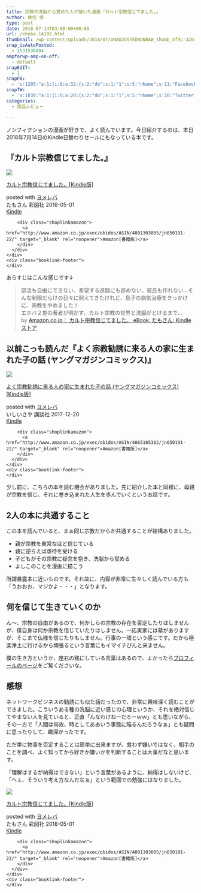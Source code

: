 ```yaml
---
title: 宗教の洗脳から覚めた人が描いた漫画『カルト宗教信じてました。』
author: 魚住 惇
type: post
date: 2018-07-14T03:00:00+00:00
url: /ehoba-14102.html
thumbnail: /wp-content/uploads/2018/07/UNADJUSTEDNONRAW_thumb_4f9c-320x180.jpg
snap_isAutoPosted:
  - 1531538004
ampforwp-amp-on-off:
  - default
snapEdIT:
  - 1
snapFB:
  - 's:1205:"a:1:{i:0;a:32:{s:2:"do";s:1:"1";s:5:"nName";s:11:"Facebook #0";s:9:"msgFormat";s:51:"ブログを更新しました！%TITLE% %SITENAME%";s:6:"appKey";s:35:"x5g9aw2d4v22454x2w294d444a4p2b4u2z2";s:6:"appSec";s:69:"d3h0au284x2i5b4s224h5e414a4p2m5z2y2u2k584x24474e4w2p2y2d4w244q2748484";s:8:"postType";s:1:"A";s:8:"apiToUse";s:4:"fbfb";s:7:"fltrsOn";i:0;s:5:"fltrs";a:0:{}s:7:"proxyOn";i:0;s:7:"useSURL";i:0;s:1:"v";i:350;s:3:"tpt";s:0:"";s:4:"pgID";s:32:"627487850654942_1974768619260185";s:6:"imgUpl";s:1:"T";s:10:"riComments";i:0;s:12:"riCommentsAA";i:0;s:5:"proxy";a:2:{s:5:"proxy";s:0:"";s:2:"up";s:0:"";}s:9:"wpImgSize";s:4:"full";s:5:"glpid";s:0:"";s:4:"uMsg";s:0:"";s:11:"accessToken";s:175:"EAAMjGZBx2DIABAK9Shrq8A1facZBzmI7j4gQptvfrvrC0QRXFBjndKxoJdk1x3YCLY5zT01ivVoEhYZCv0wO4N4WlEb8wNRBgIgy8OvpQQfV1zmMs4Tfgs9r2rrWnoya0gsx9AgvoAlPCKCha6ZAYq5mszCg54MRDGptJQ0xegZDZD";s:8:"authUser";s:15:"627487850654942";s:12:"authUserName";s:10:"Jun Uozumi";s:8:"isPosted";s:1:"1";s:7:"postURL";s:62:"http://www.facebook.com/627487850654942/posts/1974768619260185";s:5:"pDate";s:19:"2018-07-14 03:13:24";s:9:"isAutoImg";s:1:"A";s:8:"imgToUse";s:0:"";s:9:"isAutoURL";s:1:"A";s:8:"urlToUse";s:0:"";s:4:"doFB";i:0;}}";'
snapTW:
  - 's:1038:"a:1:{i:0;a:28:{s:2:"do";s:1:"1";s:5:"nName";s:10:"Twitter #0";s:9:"msgFormat";s:40:"記事を書きました: %TITLE%  %URL%";s:6:"appKey";s:55:"x5g9a2494h465u554l434265454e306b4j4m474q3o3w5r4h3a3b4r3";s:6:"appSec";s:105:"d3h0ak37413l546f4u25615i4n4j3p4w384o305r3l336s5d4i4n4u3q354p3u2o4p433o50325b4m4f4r3s463t454y534r3s3l57406";s:7:"fltrsOn";i:0;s:5:"fltrs";a:0:{}s:7:"proxyOn";i:0;s:7:"useSURL";i:0;s:1:"v";i:350;s:5:"twURL";s:29:"https://twitter.com/jun3010me";s:11:"accessToken";s:50:"67790051-Zy1o3Z7D9ONCVqKqdP2QPAIhGVwkCADeltfZN9dth";s:14:"accessTokenSec";s:45:"k94u64BhC2TPT95vmy98nXsz1WUVhQEFSW2qnZM46Q5z1";s:5:"tw140";i:0;s:10:"riComments";i:0;s:11:"riCommentsM";i:0;s:12:"riCommentsAA";i:0;s:8:"attchImg";s:1:"1";s:9:"wpImgSize";s:4:"full";s:8:"isPosted";s:1:"1";s:4:"pgID";s:19:"1017970295842304000";s:7:"postURL";s:56:"https://twitter.com/jun3010me/status/1017970295842304000";s:5:"pDate";s:19:"2018-07-14 03:13:26";s:9:"isAutoImg";s:1:"A";s:8:"imgToUse";s:0:"";s:9:"isAutoURL";s:1:"A";s:8:"urlToUse";s:0:"";s:4:"doTW";i:0;}}";'
categories:
  - 商品レビュー

---
```

ノンフィクションの漫画が好きで、よく読んでいます。今日紹介するのは、本日2018年7月14日のKindle日替わりセールにもなっている本です。

## 『カルト宗教信じてました。』

<div class="cstmreba">
  <div class="booklink-box">
    <div class="booklink-image">
      <a href="http://www.amazon.co.jp/exec/obidos/asin/B07CMS9FSL/jn050191-22/" target="_blank" rel="noopener"><img decoding="async" style="border: none;" src="https://images-fe.ssl-images-amazon.com/images/I/61jvshHYbKL._SL160_.jpg" /></a>
    </div>
    <div class="booklink-info">
      <div class="booklink-name">
        <p>
          <a href="http://www.amazon.co.jp/exec/obidos/asin/B07CMS9FSL/jn050191-22/" target="_blank" rel="noopener">カルト宗教信じてました。[Kindle版]</a>
        </p>
        <div class="booklink-powered-date">
          posted with <a href="https://yomereba.com" target="_blank" rel="nofollow noopener">ヨメレバ</a>
        </div>
      </div>
      <div class="booklink-detail">
        たもさん 彩図社 2018-05-01
      </div>
      <div class="booklink-link2">
        <div class="shoplinkkindle">
          <a href="http://www.amazon.co.jp/exec/obidos/ASIN/B07CMS9FSL/jn050191-22/" target="_blank" rel="noopener">Kindle</a>
        </div>
        
        <div class="shoplinkamazon">
          <a href="http://www.amazon.co.jp/exec/obidos/ASIN/4801303005/jn050191-22/" target="_blank" rel="noopener">Amazon[書籍版]</a>
        </div>
      </div>
    </div>
    <div class="booklink-footer">
    </div>
  </div>
</div>

あらすじはこんな感じです↓

> 部活も自由にできない、希望する進路にも進めない、彼氏も作れない…そんな制限だらけの日々に耐えてきたけれど、息子の病気治療をきっかけに、宗教をやめました！  
> エホバ２世の著者が明かす、カルト宗教の世界と洗脳がとけるまで…  
> by <a title="Amazon.co.jp： カルト宗教信じてました。 eBook: たもさん: Kindleストア" href="https://www.amazon.co.jp/exec/obidos/ASIN/B07CMS9FSL/jn050191-22/" target="_blank" rel="noopener">Amazon.co.jp： カルト宗教信じてました。 eBook: たもさん: Kindleストア</a>

## 以前こっも読んだ『よく宗教勧誘に来る人の家に生まれた子の話 (ヤングマガジンコミックス)』

<div class="cstmreba">
  <div class="booklink-box">
    <div class="booklink-image">
      <a href="http://www.amazon.co.jp/exec/obidos/asin/B077Z3RWPM/jn050191-22/" target="_blank" rel="noopener"><img decoding="async" style="border: none;" src="https://images-fe.ssl-images-amazon.com/images/I/51G6lUuSQAL._SL160_.jpg" /></a>
    </div>
    <div class="booklink-info">
      <div class="booklink-name">
        <p>
          <a href="http://www.amazon.co.jp/exec/obidos/asin/B077Z3RWPM/jn050191-22/" target="_blank" rel="noopener">よく宗教勧誘に来る人の家に生まれた子の話 (ヤングマガジンコミックス)[Kindle版]</a>
        </p>
        <div class="booklink-powered-date">
          posted with <a href="https://yomereba.com" target="_blank" rel="nofollow noopener">ヨメレバ</a>
        </div>
      </div>
      <div class="booklink-detail">
        いしいさや 講談社 2017-12-20
      </div>
      <div class="booklink-link2">
        <div class="shoplinkkindle">
          <a href="http://www.amazon.co.jp/exec/obidos/ASIN/B077Z3RWPM/jn050191-22/" target="_blank" rel="noopener">Kindle</a>
        </div>
        
        <div class="shoplinkamazon">
          <a href="http://www.amazon.co.jp/exec/obidos/ASIN/4065105382/jn050191-22/" target="_blank" rel="noopener">Amazon[書籍版]</a>
        </div>
      </div>
    </div>
    <div class="booklink-footer">
    </div>
  </div>
</div>

少し前に、こちらの本を読む機会がありました。先に紹介した本と同様に、母親が宗教を信じ、それに巻き込まれた人生を歩んでいくというお話です。

## 2人の本に共通すること

この本を読んでいると、まぁ同じ宗教だからか共通することが結構ありました。

  * 親が宗教を異常なほど信じている
  * 親に逆らえば虐待を受ける
  * 子どもがその宗教に疑念を抱き、洗脳から覚める
  * よしこのことを漫画に描こう

所謂暴露本に近いものです。それ故に、内容が非常に生々しく読んでいる方も「うおおお、マジかよ・・・」となります。

## 何を信じて生きていくのか

ん〜、宗教の自由があるので、何かしらの宗教の存在を否定したりはしませんが、僕自身は何か宗教を信じていたりはしません。一応実家には墓がありますが、そこまで仏様を信じたりもしません。行事の一環という感じです。だから極楽浄土に行けるから頑張るという言葉にもイマイチぴんと来ません。

僕の生き方というか、座右の銘にしている言葉はあるので、よかったら[プロフィールのページ][1]をご覧くださいな。

## 感想

ネットワークビジネスの勧誘にも似た話だったので、非常に興味深く読むことができました。こういうある種の洗脳に近い感じの心理というか、それを絶対信じてやまない人を見ていると、正直「んなわけねーだろーｗｗ」とも思いながら、その一方で「人間は何故、時としてああいう事態に陥るんだろうなぁ」とも疑問に思ったりして、趣深かったです。

ただ単に物事を否定することは簡単に出来ますが、食わず嫌いではなく、相手のことを調べ、よく知ってから好きか嫌いかを判断することは大事だなと思います。

「理解はするが納得はできない」という言葉があるように、納得はしないけど、「へぇ、そういう考え方なんだなぁ」という範囲での勉強にはなりました。

<div class="cstmreba">
  <div class="booklink-box">
    <div class="booklink-image">
      <a href="http://www.amazon.co.jp/exec/obidos/asin/B07CMS9FSL/jn050191-22/" target="_blank" rel="noopener"><img decoding="async" style="border: none;" src="https://images-fe.ssl-images-amazon.com/images/I/61jvshHYbKL._SL160_.jpg" /></a>
    </div>
    <div class="booklink-info">
      <div class="booklink-name">
        <p>
          <a href="http://www.amazon.co.jp/exec/obidos/asin/B07CMS9FSL/jn050191-22/" target="_blank" rel="noopener">カルト宗教信じてました。[Kindle版]</a>
        </p>
        <div class="booklink-powered-date">
          posted with <a href="https://yomereba.com" target="_blank" rel="nofollow noopener">ヨメレバ</a>
        </div>
      </div>
      <div class="booklink-detail">
        たもさん 彩図社 2018-05-01
      </div>
      <div class="booklink-link2">
        <div class="shoplinkkindle">
          <a href="http://www.amazon.co.jp/exec/obidos/ASIN/B07CMS9FSL/jn050191-22/" target="_blank" rel="noopener">Kindle</a>
        </div>
        
        <div class="shoplinkamazon">
          <a href="http://www.amazon.co.jp/exec/obidos/ASIN/4801303005/jn050191-22/" target="_blank" rel="noopener">Amazon[書籍版]</a>
        </div>
      </div>
    </div>
    <div class="booklink-footer">
    </div>
  </div>
</div>

 [1]: http://192.168.11.200:8000/about